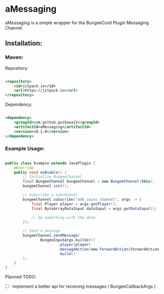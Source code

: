 # aMessaging

aMessaging is a simple wrapper for the BungeeCord Plugin Messaging Channel.

## Installation:

### Maven:

Repository:

```xml

<repository>
    <id>jitpack.io</id>
    <url>https://jitpack.io</url>
</repository>
```

Dependency:

```xml

<dependency>
    <groupId>com.github.guikaua12</groupId>
    <artifactId>aMessaging</artifactId>
    <version>v0.1.0</version>
</dependency>
```

### Example Usage:

```java

public class Example extends JavaPlugin {
    @Override
    public void onEnable() {
        // Initialize BungeeChannel
        final BungeeChannel bungeeChannel = new BungeeChannel(this);
        bungeeChannel.init();

        // Subscribe a subchannel
        bungeeChannel.subscribe("add_coins_channel", args -> {
            final Player player = args.getPlayer();
            final ByteArrayDataInput dataInput = args.getDataInput();

            // Do something with the data
        });

        // Send a message
        bungeeChannel.sendMessage(
                BungeeInputArgs.builder()
                        .player(player)
                        .messageAction(new ForwardAction(ForwardAction.SERVER_ALL, "add_coins_channel", Arrays.asList("Approximations", 1500)))
                        .build()
        );
    }
}
```

Planned TODO:

- [ ]  implement a better api for receiving messages ( BungeeCallbackArgs )